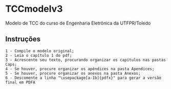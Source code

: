 # TCCmodelv3

Modelo de TCC do curso de Engenharia Eletrônica da UTFPR/Toledo

## Instruções
	1 - Compile o modelo original;
	2 - Leia o capítulo 1 do pdf;
	3 - Acrescente seu texto, procurando organizar os capítulos nas pastas Caps;
	4 - Se houver, procure organizar os apêndices na pasta Apendices;
	5 - Se houver, procure organizar os anexos na pasta Anexos;
	6 - Descomente a linha "\usepackage[a-1b]{pdfx}" para gerar a versão final em PDFA
	

